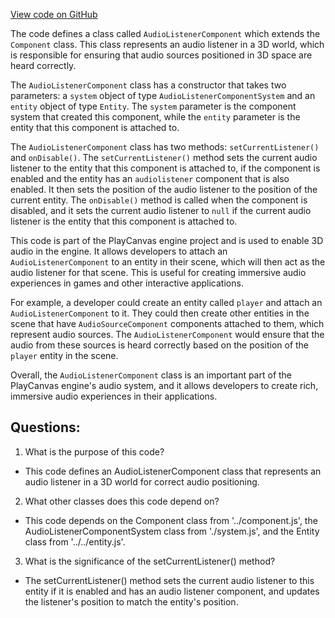 [View code on GitHub](https://github.com/playcanvas/engine/src/framework/components/audio-listener/component.js)

The code defines a class called `AudioListenerComponent` which extends the `Component` class. This class represents an audio listener in a 3D world, which is responsible for ensuring that audio sources positioned in 3D space are heard correctly. 

The `AudioListenerComponent` class has a constructor that takes two parameters: a `system` object of type `AudioListenerComponentSystem` and an `entity` object of type `Entity`. The `system` parameter is the component system that created this component, while the `entity` parameter is the entity that this component is attached to. 

The `AudioListenerComponent` class has two methods: `setCurrentListener()` and `onDisable()`. The `setCurrentListener()` method sets the current audio listener to the entity that this component is attached to, if the component is enabled and the entity has an `audiolistener` component that is also enabled. It then sets the position of the audio listener to the position of the current entity. The `onDisable()` method is called when the component is disabled, and it sets the current audio listener to `null` if the current audio listener is the entity that this component is attached to. 

This code is part of the PlayCanvas engine project and is used to enable 3D audio in the engine. It allows developers to attach an `AudioListenerComponent` to an entity in their scene, which will then act as the audio listener for that scene. This is useful for creating immersive audio experiences in games and other interactive applications. 

For example, a developer could create an entity called `player` and attach an `AudioListenerComponent` to it. They could then create other entities in the scene that have `AudioSourceComponent` components attached to them, which represent audio sources. The `AudioListenerComponent` would ensure that the audio from these sources is heard correctly based on the position of the `player` entity in the scene. 

Overall, the `AudioListenerComponent` class is an important part of the PlayCanvas engine's audio system, and it allows developers to create rich, immersive audio experiences in their applications.
## Questions: 
 1. What is the purpose of this code?
- This code defines an AudioListenerComponent class that represents an audio listener in a 3D world for correct audio positioning.

2. What other classes does this code depend on?
- This code depends on the Component class from '../component.js', the AudioListenerComponentSystem class from './system.js', and the Entity class from '../../entity.js'.

3. What is the significance of the setCurrentListener() method?
- The setCurrentListener() method sets the current audio listener to this entity if it is enabled and has an audio listener component, and updates the listener's position to match the entity's position.
